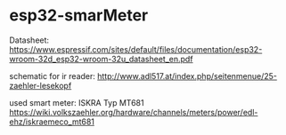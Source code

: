 # esp32-smarMeter

Datasheet: https://www.espressif.com/sites/default/files/documentation/esp32-wroom-32d_esp32-wroom-32u_datasheet_en.pdf

schematic for ir reader:
http://www.adl517.at/index.php/seitenmenue/25-zaehler-lesekopf

used smart meter: ISKRA Typ MT681
https://wiki.volkszaehler.org/hardware/channels/meters/power/edl-ehz/iskraemeco_mt681




